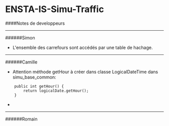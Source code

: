 # ENSTA-IS-Simu-Traffic


####Notes de developpeurs
___
######Simon
 - L'ensemble des carrefours sont accédés par une table de hachage.
___
######Camille
 - Attention méthode getHour à créer dans classe LogicalDateTime dans simu_base_common:
```
    public int getHour() {  
        return logicalDate.getHour();        
    }
```
 - 
___
######Romain